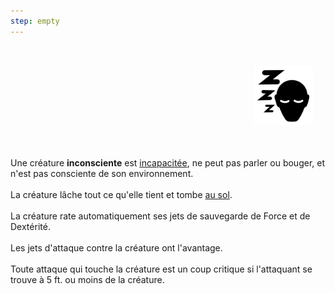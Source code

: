 ```yaml
---
step: empty
---
```

<div class="warning" style='background-color:var(--bg); border-left: solid var(--title) 4px; border-radius: 4px;'>
<p style='padding:0.7em; margin-left:0.7em; display: inline-block;'>
<img src="../../Illustrations/Conditions/Unconcious.png" style="width:20%;  float:right; padding:0.7em">

Une créature <b>inconsciente</b> est <a href="../Incapacité">incapacitée</a>, ne peut pas parler ou bouger, et n'est pas consciente de son environnement.<br><br>
La créature lâche tout ce qu'elle tient et tombe <a href="../Au Sol">au sol</a>.<br><br>
La créature rate automatiquement ses jets de sauvegarde de Force et de Dextérité.<br><br>
Les jets d'attaque contre la créature ont l'avantage.<br><br>
Toute attaque qui touche la créature est un coup critique si l'attaquant se trouve à 5 ft. ou moins de la créature.<br>
</p>
</div>
